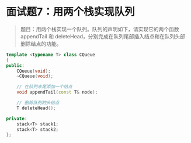 # 面试题7：用两个栈实现队列

> 题目：用两个栈实现一个队列。队列的声明如下，请实现它的两个函数 appendTail 和 deleteHead，分别完成在队列尾部插入结点和在队列头部删除结点的功能。

```c++
template <typename T> class CQueue
{
public:
    CQueue(void);
    ~CQueue(void);

    // 在队列末尾添加一个结点
    void appendTail(const T& node);

    // 删除队列的头结点
    T deleteHead();

private:
    stack<T> stack1;
    stack<T> stack2;
};
```


